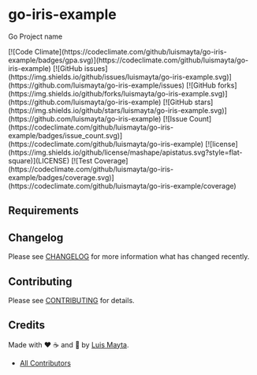 # go-iris-example

Go Project name

<span class="badges">
[![Code Climate](https://codeclimate.com/github/luismayta/go-iris-example/badges/gpa.svg)](https://codeclimate.com/github/luismayta/go-iris-example)
[![GitHub issues](https://img.shields.io/github/issues/luismayta/go-iris-example.svg)](https://github.com/luismayta/go-iris-example/issues)
[![GitHub forks](https://img.shields.io/github/forks/luismayta/go-iris-example.svg)](https://github.com/luismayta/go-iris-example)
[![GitHub stars](https://img.shields.io/github/stars/luismayta/go-iris-example.svg)](https://github.com/luismayta/go-iris-example)
[![Issue Count](https://codeclimate.com/github/luismayta/go-iris-example/badges/issue_count.svg)](https://codeclimate.com/github/luismayta/go-iris-example)
[![license](https://img.shields.io/github/license/mashape/apistatus.svg?style=flat-square)](LICENSE)
[![Test Coverage](https://codeclimate.com/github/luismayta/go-iris-example/badges/coverage.svg)](https://codeclimate.com/github/luismayta/go-iris-example/coverage)
</span>

## Requirements

## Changelog

Please see [CHANGELOG](CHANGELOG.md) for more information what has changed recently.

## Contributing

Please see [CONTRIBUTING](CONTRIBUTING.md) for details.

## Credits

Made with :heart: ️:coffee:️ and :pizza: by [Luis Mayta][link-author].

- [All Contributors][link-contributors]

<!-- Other -->

[link-author]: https://github.com/luismayta
[link-contributors]: AUTHORS